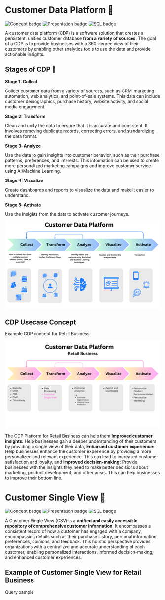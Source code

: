 # Customer Data Platform 🔎
![Concept badge](https://img.shields.io/badge/-Concept-blue.svg) ![Presentation badge](https://img.shields.io/badge/-Presentation-blue.svg) ![SQL badge](https://img.shields.io/badge/-SQL-green.svg)


A customer data platform (CDP) is a software solution that creates a persistent, unifies customer database **from a variety of sources**. The goal of a CDP is to provide businesses with a 360-degree view of their customers by enabling other analytics tools to use the data and provide actionable insights.

## Stages of CDP 🌟

**Stage 1: Collect**

Collect customer data from a variety of sources, such as CRM, marketing automation, web analytics, and point-of-sale systems. This data can include customer demographics, purchase history, website activity, and social media engagement.

**Stage 2: Transform**

Clean and unify the data to ensure that it is accurate and consistent.
It involves removing duplicate records, correcting errors, and standardizing the data format.

**Stage 3: Analyze**

Use the data to gain insights into customer behavior, such as their purchase patterns, preferences, and interests.
This information can be used to create more personalized marketing campaigns and improve customer service using AI/Machine Learning.

**Stage 4: Visualize**

Create dashboards and reports to visualize the data and make it easier to understand.

**Stage 5: Activate** 

Use the insights from the data to activate customer journeys.

 ![cdp](./cdp.png)

 ## CDP Usecase Concept 

Example CDP concept for Retail Business 
 
 ![cdp-retail](./cdp-retail.png)

The CDP Platform for Retail Business can help them **Improved customer insights:** Help businesses gain a deeper understanding of their customers by providing a single view of their data, **Enhanced customer experience:** Help businesses enhance the customer experience by providing a more personalized and relevant experience. This can lead to increased customer satisfaction and loyalty, and **Improved decision-making:** Provide businesses with the insights they need to make better decisions about marketing, product development, and other areas. This can help businesses to improve their bottom line.




# Customer Single View 🔎
![Concept badge](https://img.shields.io/badge/-Concept-blue.svg) ![Presentation badge](https://img.shields.io/badge/-Presentation-blue.svg) ![SQL badge](https://img.shields.io/badge/-SQL-green.svg)


A Customer Single View (CSV) is a **unified and easily accessible repository of comprehensive customer information**. It encompasses a consistent record of how a customer has engaged with a company, encompassing details such as their purchase history, personal information, preferences, opinions, and feedback. This holistic perspective provides organizations with a centralized and accurate understanding of each customer, enabling personalized interactions, informed decision-making, and enhanced customer experiences.

## Example of Customer Single View for Retail Business 

Query xample 

